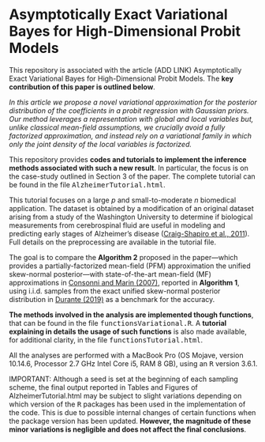 Asymptotically Exact Variational Bayes for High-Dimensional Probit Models
=========================================================================

This repository is associated with the article (ADD LINK) Asymptotically
Exact Variational Bayes for High-Dimensional Probit Models. The **key
contribution of this paper is outlined below**.

*In this article we propose a novel variational approximation for the
posterior distribution of the coefficients in a probit regression with
Gaussian priors. Our method leverages a representation with global and
local variables but, unlike classical mean-field assumptions, we
crucially avoid a fully factorized approximation, and instead rely on a
variational family in which only the joint density of the local
variables is factorized.*

This repository provides **codes and tutorials to implement the
inference methods associated with such a new result**. In particular,
the focus is on the case-study outlined in Section 3 of the paper. The
complete tutorial can be found in the file
<tt>AlzheimerTutorial.html</tt>.

This tutorial focuses on a large *p* and small-to-moderate *n*
biomedical application. The dataset is obtained by a modification of an
original dataset arising from a study of the Washington University to
determine if biological measurements from cerebrospinal fluid are useful
in modeling and predicting early stages of Alzheimer’s disease
([Craig-Shapiro et al.,
2011](https://journals.plos.org/plosone/article?id=10.1371/journal.pone.0018850)).
Full details on the preprocessing are available in the tutorial file.

The goal is to compare the **Algorithm 2** proposed in the paper—which
provides a partially-factorized mean-field (PFM) approximation the
unified skew-normal posterior—with state-of-the-art mean-field (MF)
approximations in [Consonni and Marin
(2007)](https://www.sciencedirect.com/science/article/pii/S0167947306003951),
reported in **Algorithm 1**, using i.i.d. samples from the exact unified
skew-normal posterior distribution in [Durante
(2019)](https://arxiv.org/abs/1802.09565) as a benchmark for the
accuracy.

**The methods involved in the analysis are implemented though
functions**, that can be found in the file
<tt>functionsVariational.R</tt>. A **tutorial explaining in details the
usage of such functions** is also made available, for additional
clarity, in the file <tt>functionsTutorial.html</tt>.

All the analyses are performed with a MacBook Pro (OS Mojave, version
10.14.6, Processor 2.7 GHz Intel Core i5, RAM 8 GB), using an <tt>R</tt>
version 3.6.1.

IMPORTANT: Although a seed is set at the beginning of each sampling
scheme, the final output reported in Tables and Figures of
AlzheimerTutorial.html may be subject to slight variations depending on
which version of the <tt>R</tt> packages has been used in the
implementation of the code. This is due to possible internal changes of
certain functions when the package version has been updated. **However,
the magnitude of these minor variations is negligible and does not
affect the final conclusions**.
